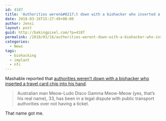 ```yaml
---
id: 4187
title: 'Authorities weren&#8217;t down with a biohacker who inserted a travel card chip into his hand'
date: 2018-03-16T15:27:49+00:00
author: Jenxi
layout: post
guid: http://bakingpixel.com/?p=4187
permalink: /2018/03/16/authorities-werent-down-with-a-biohacker-who-inserted-a-travel-card-chip-into-his-hand/
categories:
  - News
tags:
  - biohacking
  - implant
  - nfc
---
```

Mashable reported that [authorities weren&#8217;t down with a biohacker who inserted a travel card chip into his hand](https://mashable.com/2018/03/16/opal-card-biohacker-court/).

> Australian man Meow-Ludo Disco Gamma Meow-Meow (yes, that&#8217;s his real name), 33, has been in a legal dispute with public transport authorities over not having a ticket. 

That name got me.